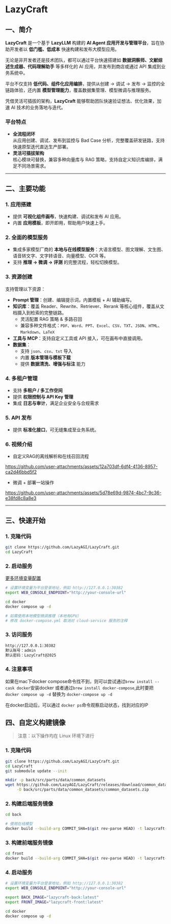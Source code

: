 # LazyCraft

## 一、简介

**LazyCraft** 是一个基于 **LazyLLM** 构建的 **AI Agent 应用开发与管理平台**，旨在协助开发者以 **低门槛、低成本** 快速构建和发布大模型应用。

无论是非开发者还是技术团队，都可以通过平台快速搭建如 **数据洞察师、文献综述生成器、代码理解助手** 等多样化的 AI 应用，并发布到商店或通过 API 集成到业务系统中。

平台不仅支持 **低代码、组件化应用编排**，提供从创建 → 调试 → 发布 → 监控的全链路体验，还内置 **模型管理能力**，覆盖数据集管理、模型微调与推理服务。

凭借灵活可插拔的架构，**LazyCraft** 能够帮助团队快速验证想法、优化效果，加速 AI 技术的业务落地与迭代。

### 平台特点

- **全流程闭环**  
  从应用创建、调试、发布到监控与 Bad Case 分析，完整覆盖研发链路，支持快速原型迭代直达生产部署。  
- **灵活可插拔架构**  
  核心模块可替换，兼容多种向量库与 RAG 策略，支持自定义知识库编排，满足不同场景需求。


---

## 二、主要功能

### 1. 应用搭建

- 提供 **可视化组件画布**，快速构建、调试和发布 AI 应用。  
- 内置 **应用模板**，即开即用，帮助用户快速上手。

### 2. 全面的模型服务

- 集成多家模型厂商的 **本地与在线模型服务**：大语言模型、图文理解、文生图、语音转文字、文字转语音、向量模型、OCR 等。  
- 支持 **推理 → 微调 → 评测** 的完整流程，轻松切换模型。

### 3. 资源创建

支持管理以下资源：

- **Prompt 管理**：创建、编辑提示词，内置模板 + AI 辅助编写。  
- **知识库**：覆盖 Reader、Rewrite、Retriever、Rerank 等核心组件，覆盖从文档摄入到检索的完整链路。
  - 灵活配置 RAG 策略 & 多路召回  
  - 兼容多种文件格式：`PDF`、`Word`、`PPT`、`Excel`、`CSV`、`TXT`、`JSON`、`HTML`、`Markdown`、`LaTeX`  
- **工具与 MCP**：支持自定义工具或 API 接入，可在画布中直接调用。  
- **数据集**：
  - 支持 `json`、`csv`、`txt` 导入  
  - 内置 **版本管理与模板下载**  
  - 提供 **数据清洗、增强与标注** 能力  

### 4. 多租户管理

- 支持 **多租户 / 多工作空间**  
- 提供 **权限控制与 API Key 管理**  
- 集成 **日志与审计**，满足企业安全与合规需求  

### 5. API 发布

- 提供 **标准化接口**，可无缝集成至业务系统。

### 6. 视频介绍

- 自定义RAG的离线解析和在线召回流程
  
https://github.com/user-attachments/assets/12a703df-6df4-4136-8957-ca2d46bbd5f2

- 微调 + 部署一站操作

https://github.com/user-attachments/assets/5d78e69d-9874-4bc7-9c36-e38fd8c8a8e3

---

## 三、快速开始

### 1. 克隆代码

```bash
git clone https://github.com/LazyAGI/LazyCraft.git
cd LazyCraft
```

### 2. 启动服务

[更多环境变量配置](docker/README.md)

```bash
# 设置环境变量为平台登录地址，例如 http://127.0.0.1:30382
export WEB_CONSOLE_ENDPOINT="http://your-console-url"

cd docker
docker compose up -d

# 如需使用本地模型微调推理（本地有GPU）
# 修改 docker-compose.yml 取消对 cloud-service 服务的注释
```

### 3. 访问服务

```bash
http://127.0.0.1:30382
默认账号：admin
默认密码：LazyCraft@2025
```

### 4. 注意事项

如果在mac下docker compose命令找不到，则可以尝试通过`brew install --cask docker`安装docker
或者通过`brew install docker-compose`,此时要把 `docker compose up -d` 替换为 `docker-compose up -d`

在docker启动后，可以通过 `docker ps`命令观察启动状态，找到对应的IP

## 四、自定义构建镜像

> 注意：以下操作均在 Linux 环境下进行

### 1. 克隆代码
```bash
git clone https://github.com/LazyAGI/LazyCraft.git
cd LazyCraft
git submodule update --init

mkdir -p back/src/parts/data/common_datasets
wget https://github.com/LazyAGI/LazyCraft/releases/download/common_datasets/common_datasets.zip \
     -O back/src/parts/data/common_datasets/common_datasets.zip
```

### 2. 构建后端服务镜像

```bash
cd back

# 使用在线模型
docker build --build-arg COMMIT_SHA=$(git rev-parse HEAD) -t lazycraft-back:latest .
```

### 3. 构建前端服务镜像

```bash
cd front
docker build --build-arg COMMIT_SHA=$(git rev-parse HEAD) -t lazycraft-front:latest .
```

### 4. 启动服务

```bash
# 设置环境变量为平台登录地址，例如 http://127.0.0.1:30382
export WEB_CONSOLE_ENDPOINT="http://your-console-url"

export BACK_IMAGE="lazycraft-back:latest"
export FRONT_IMAGE="lazycraft-front:latest"

cd docker
docker compose up -d
```
